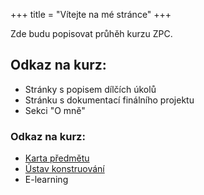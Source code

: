 +++
title = "Vítejte na mé stránce"
+++
<p align="left">
Zde budu popisovat průhěh kurzu ZPC.
</p>

<h2>Odkaz na kurz:</h2>

<ul style="text-align: left;">
  <li>Stránky s popisem dílčích úkolů</li>
  <li>Stránku s dokumentací finálního projektu</li>
  <li>Sekci "O mně" </li>
</ul>


<h3>Odkaz na kurz:</h3>

<ul style="text-align: left;">
  <li><a href="https://www.fme.vutbr.cz/studenti/predmety/299471">Karta předmětu</a></li>
  <li><a href="https://www.ustavkonstruovani.cz/">Ústav konstruování</a></li>
  <li>E-learning</li>
</ul>